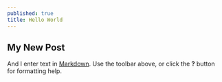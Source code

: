 ```yaml
---
published: true
title: Hello World
---
```



## My New Post

And I enter text in [Markdown](http://daringfireball.net/projects/markdown/). Use the toolbar above, or click the **?** button for formatting help.
